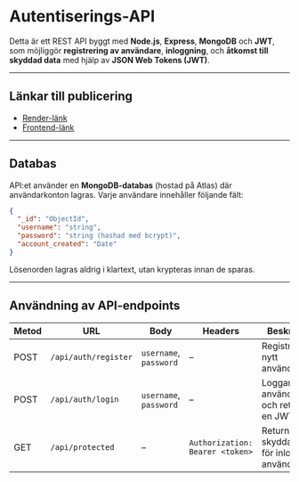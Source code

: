 # Autentiserings-API 

Detta är ett REST API byggt med **Node.js**, **Express**, **MongoDB** och **JWT**, som möjliggör **registrering av användare**, **inloggning**, och **åtkomst till skyddad data** med hjälp av **JSON Web Tokens (JWT)**.

---
## Länkar till publicering

- [Render-länk](https://backend-moment4-1-k1rb.onrender.com/)
- [Frontend-länk](https://backend-moment42.netlify.app/)
---

## Databas

API:et använder en **MongoDB-databas** (hostad på Atlas) där användarkonton lagras. Varje användare innehåller följande fält:

```json
{
  "_id": "ObjectId",
  "username": "string",
  "password": "string (hashad med bcrypt)",
  "account_created": "Date"
}
```
Lösenorden lagras aldrig i klartext, utan krypteras innan de sparas.

-----

## Användning av API-endpoints
| Metod | URL                  | Body                   | Headers                         | Beskrivning                                      |
| ----- | -------------------- | ---------------------- | ------------------------------- | ------------------------------------------------ |
| POST  | `/api/auth/register` | `username`, `password` | –                               | Registrerar ett nytt användarkonto               |
| POST  | `/api/auth/login`    | `username`, `password` | –                               | Loggar in användaren och returnerar en JWT-token |
| GET   | `/api/protected`     | –                      | `Authorization: Bearer <token>` | Returnerar skyddad data för inloggade användare  |
